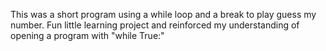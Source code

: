 This was a short program using a while loop and a break to play guess my number. Fun little learning project and reinforced my understanding of opening a program with "while True:"